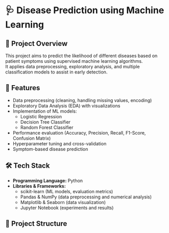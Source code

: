 # 🩺 Disease Prediction using Machine Learning

## 📌 Project Overview
This project aims to predict the likelihood of different diseases based on patient symptoms using supervised machine learning algorithms.  
It applies data preprocessing, exploratory analysis, and multiple classification models to assist in early detection.

## 🚀 Features
- Data preprocessing (cleaning, handling missing values, encoding)
- Exploratory Data Analysis (EDA) with visualizations
- Implementation of ML models:
  - Logistic Regression
  - Decision Tree Classifier
  - Random Forest Classifier
- Performance evaluation (Accuracy, Precision, Recall, F1-Score, Confusion Matrix)
- Hyperparameter tuning and cross-validation
- Symptom-based disease prediction

## 🛠️ Tech Stack
- **Programming Language:** Python  
- **Libraries & Frameworks:**
  - scikit-learn (ML models, evaluation metrics)
  - Pandas & NumPy (data preprocessing and numerical analysis)
  - Matplotlib & Seaborn (data visualization)
  - Jupyter Notebook (experiments and results)

## 📂 Project Structure
